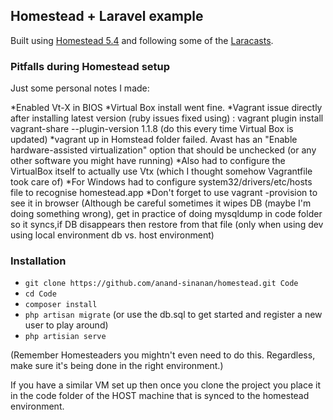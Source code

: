 ## Homestead + Laravel example ##

Built using [Homestead 5.4](https://laravel.com/docs/5.4/homestead) and following some of the [Laracasts](https://laracasts.com/series/laravel-from-scratch-2017).


### Pitfalls during Homestead setup ###
Just some personal notes I made:

*Enabled Vt-X in BIOS
*Virtual Box install went fine.
*Vagrant issue directly after installing latest version (ruby issues fixed using) :
vagrant plugin install vagrant-share --plugin-version 1.1.8
(do this every time Virtual Box is updated)
*vagrant up in Homstead folder failed. Avast has an "Enable hardware-assisted virtualization" 
option that should be unchecked (or any other software you might have running)
*Also had to configure the VirtualBox itself to actually use Vtx (which I
thought somehow Vagrantfile took care of)
*For Windows had to configure system32/drivers/etc/hosts file to recognise homestead.app
*Don't forget to use vagrant -provision to see it in browser
(Although be careful sometimes it wipes DB (maybe I'm doing something wrong), get in practice of doing mysqldump in code folder so it syncs,if DB disappears then restore from that file (only when using dev using local environment db vs. host environment)



### Installation ###

* `git clone https://github.com/anand-sinanan/homestead.git Code`
* `cd Code`
* `composer install`
* `php artisan migrate` (or use the db.sql to get started and register a new user to play around)
* `php artisian serve`

(Remember Homesteaders you mightn't even need to do this. Regardless, make sure it's being done in the right environment.)

If you have a similar VM set up then once you clone the project you place it in the code folder
of the HOST machine that is synced to the homestead environment.

